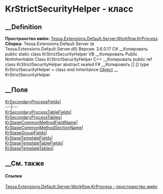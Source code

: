# KrStrictSecurityHelper - класс
##  __Definition
 **Пространство имён:**
[Tessa.Extensions.Default.Server.Workflow.KrProcess](N_Tessa_Extensions_Default_Server_Workflow_KrProcess.htm)  
 **Сборка:** Tessa.Extensions.Default.Server (в
Tessa.Extensions.Default.Server.dll) Версия: 3.6.0.17
C# __Копировать
     public static class KrStrictSecurityHelper
VB __Копировать
     Public NotInheritable Class KrStrictSecurityHelper
C++ __Копировать
     public ref class KrStrictSecurityHelper abstract sealed
F# __Копировать
     [<AbstractClassAttribute>]
    [<SealedAttribute>]
    type KrStrictSecurityHelper = class end
Inheritance
    [Object](https://learn.microsoft.com/dotnet/api/system.object) __ KrStrictSecurityHelper
##  __Поля
[KrSecondaryProcessFields](F_Tessa_Extensions_Default_Server_Workflow_KrProcess_KrStrictSecurityHelper_KrSecondaryProcessFields.htm)|  
---|---  
[KrSecondaryProcessTableFields](F_Tessa_Extensions_Default_Server_Workflow_KrProcess_KrStrictSecurityHelper_KrSecondaryProcessTableFields.htm)|  
[KrSecondaryProcessTables](F_Tessa_Extensions_Default_Server_Workflow_KrProcess_KrStrictSecurityHelper_KrSecondaryProcessTables.htm)|  
[KrStageCommonMethodFieldName](F_Tessa_Extensions_Default_Server_Workflow_KrProcess_KrStrictSecurityHelper_KrStageCommonMethodFieldName.htm)|  
[KrStageCommonMethodSectionName](F_Tessa_Extensions_Default_Server_Workflow_KrProcess_KrStrictSecurityHelper_KrStageCommonMethodSectionName.htm)|  
[KrStageGroupFields](F_Tessa_Extensions_Default_Server_Workflow_KrProcess_KrStrictSecurityHelper_KrStageGroupFields.htm)|  
[KrStageTemplateFields](F_Tessa_Extensions_Default_Server_Workflow_KrProcess_KrStrictSecurityHelper_KrStageTemplateFields.htm)|  
[KrStageTemplateTableFields](F_Tessa_Extensions_Default_Server_Workflow_KrProcess_KrStrictSecurityHelper_KrStageTemplateTableFields.htm)|  
[KrStageTemplateTables](F_Tessa_Extensions_Default_Server_Workflow_KrProcess_KrStrictSecurityHelper_KrStageTemplateTables.htm)|  
## __См. также
#### Ссылки
[Tessa.Extensions.Default.Server.Workflow.KrProcess - пространство
имён](N_Tessa_Extensions_Default_Server_Workflow_KrProcess.htm)
